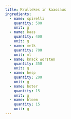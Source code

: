 ```yaml
---
title: Krullekes in kaassaus
ingredients:
  - name: spirelli
    quantity: 500
    unit: g
  - name: kaas
    quantity: 400
    unit: g
  - name: melk
    quantity: 700
    unit: ml
  - name: knack worsten
    quantity: 350
    unit: g
  - name: hesp
    quantity: 200
    unit: g
  - name: boter
    quantity: 15
    unit: g
  - name: bloem
    quantity: 15
    unit: g
---
```


<Recipe />


